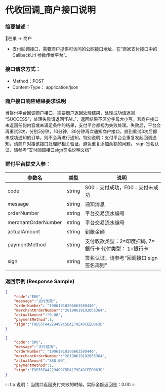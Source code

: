 # 代收回调_商户接口说明

### 简要描述：

🥭芒果 → 商户
- 支付回调接口，需要商户提供可访问的公网接口地址，在“商家支付接口中的 CallbackUrl 参数传给平台”。

### 接口请求方式：
- Method：POST
- Content-Type： application/json

### 商户接口响应结果要求说明

当群付平台回调商户接口，需要商户返回处理结果，处理成功请返回 “SUCCESS”，处理失败请返回“FAIL”，返回结果不区分字母大小写。若商户接口未返回任何内容或未满足条件的结果，支付平台都视为失败处理。失败后，平台会再重试3次，分别5分钟，10分钟，30分钟再次通知商户接口。直到重试3次后都未成功通知的订单，则不会再进行通知。特别说明：支付平台会重复发起回调通知，请商户对接该接口处理好相关验证，避免重复添加余额的问题。
sign 签名认证，请参考“支付回调接口sign签名说明文档”

### 群付平台提交入参：

| 参数名                | 类型                               | 说明                                                  |
| --------------------- | --------------------------        |-------                                                |
| code                  | string                            |S00：支付成功，E00：支付未成功                           |
| message               | string                            |通知消息                                                |
| orderNumber           | string                            |平台交易流水编号                                         |
| merchantOrderNumber   | string                            |平台交易流水编号                                         |
| actualAmount          | string                            |到账金额                                                |
| paymentMethod         | string                            |支付收款类型：2=印度扫码, 7=銀行卡     代付类型： 1=銀行卡 |
| sign                  | string                            |签名认证，请参考“回调接口 sign 签名规则”                  |

### 返回示例 (Response Sample)

```json
{
    "code":"E00",
    "message":"支付失败",
    "orderNumber": "19061910205663580446",
    "merchantOrderNumber":"20190619102055364",
    "actualAmount":"0.00",
    "paymentMethod":1,
    "sign":"F9B55FA4229499C5BA179E4DCEED063D"
}
```

```json
{
    "code":"S00",
    "message":"支付成功",
    "orderNumber": "19061910205663580446",
    "merchantOrderNumber":"20190619102055364",
    "actualAmount":"888.00",
    "paymentMethod":1,
    "sign":"F9B55FA4229499C5BA179E4DCEED063D"
}
```

::: tip
说明：
当接口返回支付失败的时候，实际金额返回是：0.00
:::